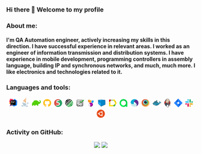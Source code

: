 ### Hi there 👋 Welcome to my profile
### About me:
#### I'm QA Automation engineer, actively increasing my skills in this direction. I have successful experience in relevant areas. I worked as an engineer of information transmission and distribution systems. I have experience in mobile development, programming controllers in assembly language, building IP and synchronous networks, and much, much more. I like electronics and technologies related to it.
### Languages and tools:

<div id="stat" align="center">
  <img title="IntelliJ IDEA" src="icons/IntellijIDEA.svg" width="5.5%">
  <img title="Java" src="icons/Java.svg" width="5.5%">
  <img title="Gradle" src="icons/Gradle.png" width="5%">
  <img title="GitHub" src="icons/Github.png" width="5%">
  <img title="JUnit5" src="icons/JUnit5.svg" width="5%">
  <img title="Rest-Assured" src="icons/Rest-Assured.svg" width="5%">
  <img title="Selenium" src="icons/Selenium.svg" width="5%">
  <img title="Selenide" src="icons/Selenide.svg" width="5%">
  <img title="Selenoid" src="icons/Selenoid.svg" width="5%">
  <img title="Allure Report" src="icons/Allure_Report.svg" width="5%">
  <img title="Allure TestOps" src="icons/Allure_TestOps.svg" width="5%">
  <img title="Appium" src="icons/Appium.svg" width="5%">
  <img title="BrowserStack" src="icons/Browserstack.svg" width="5%">
  <img title="Docker" src="icons/Docker.svg" width="5%">
  <img title="Jenkins" src="icons/Jenkins.svg" width="5%">
  <img title="Jira" src="icons/Jira.svg" width="5%">
  <img title="Slack" src="icons/Slack.svg" width="5%">
  <img title="Ubuntu" src="icons/Ubuntu.png" width="5%">
</div>

### Activity on GitHub:
<div id="stat" align="center">
  <img src="http://github-profile-summary-cards.vercel.app/api/cards/profile-details?username=AleksandrButakov&theme=yeblu" width="55%"/>
  <img src="http://github-profile-summary-cards.vercel.app/api/cards/productive-time?username=AleksandrButakov&theme=yeblu&utcOffset=8" width="35%"/>
</div>

<!--
### Contacts:
[<img alt="Email" height="45" src="icons/Gmail.png"/>](mailto:anbngm@gmail.com)
[<img alt="Telegram" height="50" src="icons/Telegram.png"/>](https://t.me/anbnH)

**AleksandrButakov/AleksandrButakov** is a ✨ _special_ ✨ repository because its `README.md` (this file) appears on your GitHub profile.

Here are some ideas to get you started:
- 🔭 I’m currently working on ...
- 🌱 I’m currently learning ...
- 👯 I’m looking to collaborate on ...
- 🤔 I’m looking for help with ...
- 💬 Ask me about ...
- 📫 How to reach me: ...
- 😄 Pronouns: ...
- ⚡ Fun fact: ...
-->


<!--

<p>
  <img  title="IntelliJ IDEA" src="icons/IntellijIDEA.svg">
  <img  title="Java" src="icons/Java.svg">
  <img  title="Gradle" src="icons/Gradle.png">
  <img  title="GitHub" src="icons/Github.png">
  <img  title="JUnit5" src="icons/JUnit5.svg">
  <img  title="Rest-Assured" src="icons/Rest-Assured.svg">
  <img  title="Selenium" src="icons/Selenium.svg">
  <img  title="Selenide" src="icons/Selenide.svg">
  <img  title="Selenoid" src="icons/Selenoid.svg">
  <img  title="Allure Report" src="icons/Allure_Report.svg">
  <img  title="Allure TestOps" src="icons/Allure_TestOps.svg">
  <img  title="Appium" src="icons/Appium.svg">
  <img  title="BrowserStack" src="icons/Browserstack.svg">
  <img  title="Docker" src="icons/Docker.svg">
  <img  title="Jenkins" src="icons/Jenkins.svg">
  <img  title="Jira" src="icons/Jira.svg">
  <img  title="Slack" src="icons/Slack.svg">
  <img  title="Ubuntu" src="icons/Ubuntu.png">
  <!--
  <img  title="Telegram" src="icons/Telegram.svg">
  -->
  <!--
</p>

  -->